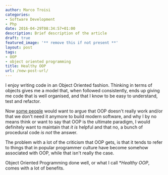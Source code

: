 ```yaml
---
author: Marco Troisi
categories:
- Software Development
- Php
date: 2016-04-29T08:34:57+01:00
description: Brief description of the article
draft: true
featured_image: '** remove this if not present **'
layout: post
tags:
- OOP
- object oriented programming
title: Healthy OOP
url: /new-post-url/
---
```

I enjoy writing code in an Object Oriented fashion. Thinking in terms of objects gives me
a model that, when followed consistently, ends up giving me code that is well organised,
and that I know to be easy to understand, test and refactor.

Now [some people](https://mcollina.github.io/we-are-not-object-oriented-anymore/
) would want to argue that OOP doesn't really work and/or that we don't need it anymore
to build modern software, and why I by no means think or want to say that OOP is the ultimate
paradigm, I would definitely want to maintain that *it is* helpful and that no, a bunch of
procedural code *is not* the answer.

The problem with a lot of the criticism that OOP gets, is that it tends to refer to things that in
popular programmer culture have become somehow associated with OOP, while that isn't really the case.

Object Oriented Programming done well, or what I call **Healthy OOP*, comes with a lot of benefits.
